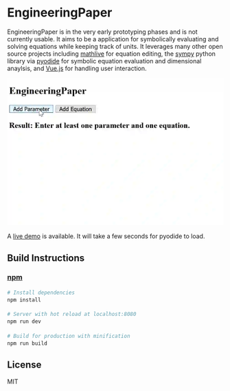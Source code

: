 # EngineeringPaper
EngineeringPaper is in the very early prototyping phases and is not currently usable. It aims to be a application for symbolically evaluating and solving equations while keeping track of units. It leverages many other open source projects including [mathlive](https://github.com/arnog/mathlive) for equation editing, the [sympy](https://github.com/sympy/sympy) python library via [pyodide](https://github.com/iodide-project/pyodide) for symbolic equation evaluation and dimensional anaylsis, and [Vue.js](https://vuejs.org/) for handling user interaction.

![Animated Demo](demo/engineering_paper_demo.webp)

A [live demo](https://mgreminger.github.io/EngineeringPaper/) is available. It will take a few seconds for pyodide to load.

## Build Instructions
### [npm](https://www.npmjs.com/)
``` bash
# Install dependencies
npm install

# Server with hot reload at localhost:8080
npm run dev

# Build for production with minification
npm run build
```
## License
MIT
